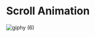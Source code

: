 # Scroll Animation
![giphy (6)](https://github.com/Bahadir-Uysal/Scroll-Animation/assets/149229956/107488a8-016b-4247-9699-60d3f634b554)
